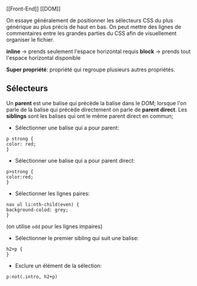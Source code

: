 [[Front-End]]
[[DOM]]

On essaye généralement de positionner les sélecteurs CSS du plus générique au plus précis de haut en bas. On peut mettre des lignes de commentaires entre les grandes parties du CSS afin de visuellement organiser le fichier.

**inline**  -> prends seulement l'espace horizontal requis
**block** -> prends tout l'espace horizontal disponible

**Super propriété**: propriété qui regroupe plusieurs autres propriétés.
## Sélecteurs

Un **parent** est une balise qui précède la balise dans le DOM; lorsque l'on parle de la balise qui précède directement on parle de **parent direct**.
Les **siblings** sont les balises qui ont le même parent direct en commun;

- Sélectionner une balise qui a pour parent:
```
p strong {
color: red;
}
```

- Sélectionner une balise qui a pour parent direct:
```
p>strong {
color:red;
}
```

- Sélectionner les lignes paires: 
```
nav ul li:nth-child(even) {
background-colod: grey;
}
```
(on utilise `odd` pour les lignes impaires)

- Sélectionner le premier sibling qui suit une balise:
```
h2+p {
}
```

- Exclure un élément de la sélection:
```
p:not(.intro, h2+p)
```

